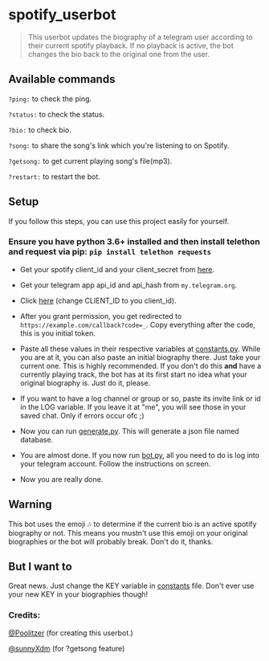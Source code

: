 # spotify_userbot
>This userbot updates the biography of a telegram user according to their current spotify playback. If no playback is active, the bot changes the bio back to the original one from the user.

## Available commands
`?ping:` to check the ping.

`?status:` to check the status.

`?bio:` to check bio.

`?song:` to share the song's link which you're listening to on Spotify.

`?getsong:` to get current playing song's file(mp3).

`?restart:` to restart the bot.

## Setup

If you follow this steps, you can use this project easily for yourself.

### Ensure you have python 3.6+ installed and then install telethon and request via pip: `pip install telethon requests`

-  Get your spotify client_id and your client_secret from [here](https://developer.spotify.com/dashboard/). 

-  Get your telegram app api_id and api_hash from `my.telegram.org`. 

-  Click [here](https://accounts.spotify.com/authorize?client_id=CLIENT_ID&response_type=code&redirect_uri=https%3A%2F%2Fexample.com%2Fcallback&scope=user-read-playback-state%20user-read-currently-playing) (change CLIENT_ID to you client_id).

-  After you grant permission, you get redirected to `https://example.com/callback?code=_`. Copy everything after the code, this is you initial token.

-  Paste all these values in their respective variables at [constants.py](/constants.py). While you are at it, you can also paste an initial biography there. Just take your current one. This is highly recommended. If you don't do this **and** have a currently playing track, the bot has at its first start no idea what your original biography is. Just do it, please.

- If you want to have a log channel or group or so, paste its invite link or id in the LOG variable. If you leave it at "me", you will see those in your saved chat. Only if errors occur ofc ;)

-  Now you can run [generate.py](/generate.py). This will generate a json file named database.

-  You are almost done. If you now run [bot.py](/bot.py), all you need to do is log into your telegram account. Follow the instructions on screen.
-  Now you are really done.

## Warning

This bot uses the emoji 🎶 to determine if the current bio is an active spotify biography or not. This means you mustn't use this emoji on your original biographies or the bot will probably break. Don't do it, thanks.

## But I want to

Great news. Just change the KEY variable in [constants](/constants.py) file. Don't ever use your new KEY in your biographies though!

### Credits:
[@Poolitzer](https://github.com/Poolitzer) (for creating this userbot.)

[@sunnyXdm](https://github.com/sunnyXdm) (for ?getsong feature) 

